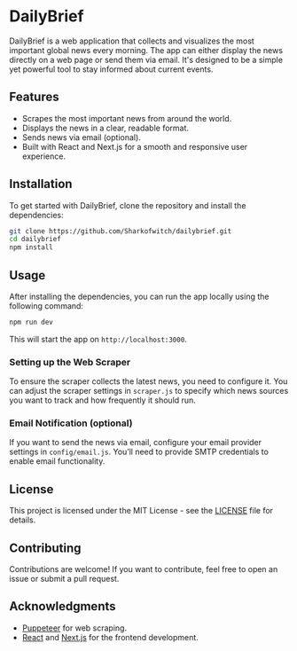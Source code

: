 # DailyBrief

DailyBrief is a web application that collects and visualizes the most important global news every morning. The app can either display the news directly on a web page or send them via email. It's designed to be a simple yet powerful tool to stay informed about current events.

## Features

- Scrapes the most important news from around the world.
- Displays the news in a clear, readable format.
- Sends news via email (optional).
- Built with React and Next.js for a smooth and responsive user experience.

## Installation

To get started with DailyBrief, clone the repository and install the dependencies:

```bash
git clone https://github.com/Sharkofwitch/dailybrief.git
cd dailybrief
npm install
```

## Usage

After installing the dependencies, you can run the app locally using the following command:

```bash
npm run dev
```

This will start the app on `http://localhost:3000`.

### Setting up the Web Scraper

To ensure the scraper collects the latest news, you need to configure it. You can adjust the scraper settings in `scraper.js` to specify which news sources you want to track and how frequently it should run.

### Email Notification (optional)

If you want to send the news via email, configure your email provider settings in `config/email.js`. You’ll need to provide SMTP credentials to enable email functionality.

## License

This project is licensed under the MIT License - see the [LICENSE](LICENSE) file for details.

## Contributing

Contributions are welcome! If you want to contribute, feel free to open an issue or submit a pull request.

## Acknowledgments

- [Puppeteer](https://pptr.dev/) for web scraping.
- [React](https://reactjs.org/) and [Next.js](https://nextjs.org/) for the frontend development.
